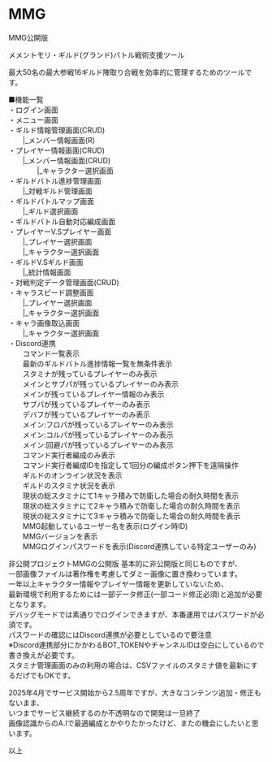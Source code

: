 # MMG
MMG公開版

メメントモリ・ギルド(グランド)バトル戦術支援ツール

最大50名の最大参戦16ギルド陣取り合戦を効率的に管理するためのツールです。 

■機能一覧  
・ログイン画面  
・メニュー画面  
・ギルド情報管理画面(CRUD)  
　　|_メンバー情報画面(R)  
・プレイヤー情報画面(CRUD)  
　　|_メンバー情報画面(CRUD)  
　　　　|_キャラクター選択画面  
・ギルドバトル進捗管理画面  
　　|_対戦ギルド管理画面  
・ギルドバトルマップ画面  
　　|_ギルド選択画面  
・ギルドバトル自動対応編成画面  
・プレイヤーV.Sプレイヤー画面  
　　|_プレイヤー選択画面  
　　|_キャラクター選択画面  
・ギルドV.Sギルド画面  
　　|_統計情報画面  
・対戦判定データ管理画面(CRUD)  
・キャラスピード調整画面  
　　|_プレイヤー選択画面  
　　|_キャラクター選択画面  
・キャラ画像取込画面  
　　|_キャラクター選択画面  
・Discord連携  
　　コマンド一覧表示  
　　最新のギルドバトル進捗情報一覧を無条件表示  
　　スタミナが残っているプレイヤーのみ表示  
　　メインとサブパが残っているプレイヤーのみ表示  
　　メインが残っているプレイヤー情報のみ表示  
　　サブパが残っているプレイヤーのみ表示  
　　デバフが残っているプレイヤーのみ表示  
　　メイン:フロパが残っているプレイヤーのみ表示  
　　メイン:コルパが残っているプレイヤーのみ表示  
　　メイン:回避パが残っているプレイヤーのみ表示  
　　コマンド実行者編成のみ表示  
　　コマンド実行者編成IDを指定して1回分の編成ボタン押下を遠隔操作  
　　ギルドのオンライン状況を表示  
　　ギルドのスタミナ状況を表示  
　　現状の総スタミナにて1キャラ積みで防衛した場合の耐久時間を表示  
　　現状の総スタミナにて2キャラ積みで防衛した場合の耐久時間を表示  
　　現状の総スタミナにて3キャラ積みで防衛した場合の耐久時間を表示  
　　MMG起動しているユーザー名を表示(ログイン時ID)  
　　MMGバージョンを表示  
　　MMGログインパスワードを表示(Discord連携している特定ユーザーのみ)  

非公開プロジェクトMMGの公開版 基本的に非公開版と同じものですが、  
一部画像ファイルは著作権を考慮してダミー画像に置き換わっています。  
一年以上キャラクター情報やプレイヤー情報を更新していないため、  
最新環境で利用するためには一部データ修正(一部コード修正必須)と追加が必要となります。  
デバッグモードでは素通りでログインできますが、本番運用ではパスワードが必須です。  
パスワードの確認にはDiscord連携が必要としているので要注意  
※Discord連携部分にかかわるBOT_TOKENやチャンネルIDは空白にしているので書き換えが必要です。  
スタミナ管理画面のみの利用の場合は、CSVファイルのスタミナ値を最新にするだげでもOKです。  

2025年4月でサービス開始から2.5周年ですが、大きなコンテンツ追加・修正もないまま、   
いつまでサービス継続するのか不透明なので開発は一旦終了  
画像認識からのA.Iで最適編成とかやりたかったけど、またの機会にしたいと思います。  

以上
